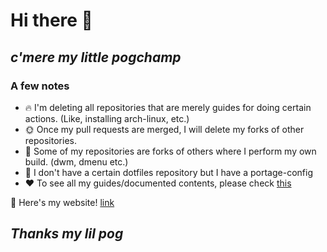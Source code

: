 # Hi there 👋
## ***c'mere my little pogchamp***
### A few notes
- :fire: I'm deleting all repositories that are merely guides for doing certain actions. (Like, installing arch-linux, etc.)
- :sun_with_face: Once my pull requests are merged, I will delete my forks of other repositories.
- :jack_o_lantern: Some of my repositories are forks of others where I perform my own build. (dwm, dmenu etc.)
- :nut_and_bolt: I don't have a certain dotfiles repository but I have a portage-config
- :hearts: To see all my guides/documented contents, please check [this](https://majorgamerjay.github.io/content/index.html)

:turtle: Here's my website! [link](https://majorgamerjay.github.io/index.html)

## ***Thanks my lil pog***
